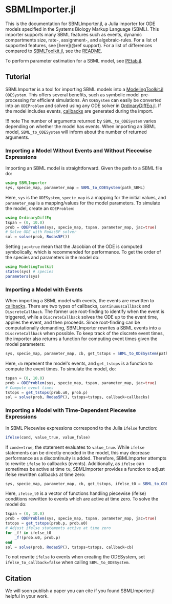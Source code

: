 # SBMLImporter.jl

This is the documentation for SBMLImporter.jl, a Julia importer for ODE models specified in the Systems Biology Markup Language (SBML). This importer supports many SBML features such as events, dynamic compartments size, rate-, assignment-, and algebraic-rules. For a list of supported features, see [here](@ref support). For a list of differences compared to [SBMLToolkit.jl](https://github.com/SciML/SBMLToolkit.jl), see the [README](https://github.com/sebapersson/SBMLImporter.jl).

To perform parameter estimation for a SBML model, see [PEtab.jl](https://github.com/sebapersson/PEtab.jl).

## Tutorial

SBMLImporter is a tool for importing SBML models into a [ModelingToolkit.jl](https://github.com/SciML/ModelingToolkit.jl) `ODESystem`. This offers several benefits, such as symbolic model pre-processing for efficient simulations. An `ODESystem` can easily be converted into an `ODEProblem` and solved using any ODE solver in [OrdinaryDiffEq.jl](https://github.com/SciML/OrdinaryDiffEq.jl). If the model includes events, [callbacks](https://docs.sciml.ai/DiffEqDocs/stable/features/callback_functions/) are generated during the import.

!!! note
    The number of arguments returned by `SBML_to_ODESystem` varies depending on whether the model has events. When importing an SBML model, `SBML_to_ODESystem` will inform about the number of returned arguments.

### Importing a Model Without Events and Without Piecewise Expressions

Importing an SBML model is straightforward. Given the path to a SBML file do:

```julia
using SBMLImporter
sys, specie_map, parameter_map = SBML_to_ODESystem(path_SBML)
```

Here, `sys` is the `ODESystem`, `specie_map` is a mapping for the initial values, and `parameter_map` is a mapping/values for the model parameters. To simulate the model, create an `ODEProblem`:

```julia
using OrdinaryDiffEq
tspan = (0, 10.0)
prob = ODEProblem(sys, specie_map, tspan, parameter_map, jac=true)
# Solve ODE with Rodas5P solver
sol = solve(prob, Rodas5P())
```

Setting `jac=true` mean that the Jacobian of the ODE is computed symbolically, which is recommended for performance. To get the order of the species and parameters in the model do:

```julia
using ModelingToolkit
states(sys) # species
parameters(sys)
```

### Importing a Model with Events

When importing a SBML model with events, the events are rewritten to [callbacks](https://docs.sciml.ai/DiffEqDocs/stable/features/callback_functions/). There are two types of callbacks, `ContinuousCallback` and `DiscreteCallback`. The former use root-finding to identify when the event is triggered, while a `DiscreteCallback` solves the ODE up to the event time, applies the event, and then proceeds. Since root-finding can be computationally demanding, SBMLImporter rewrites a SBML events into a `DiscreteCallback` when possible. To keep track of the discrete event times, the importer also returns a function for computing event times given the model parameters:

```julia
sys, specie_map, parameter_map, cb, get_tstops = SBML_to_ODESystem(path_SBML)
```

Here, `cb` represent the model's events, and `get_tstops` is a function to compute the event times. To simulate the model, do:

```julia
tspan = (0, 10.0)
prob = ODEProblem(sys, specie_map, tspan, parameter_map, jac=true)
# Compute event times
tstops = get_tstops(prob.u0, prob.p)
sol = solve(prob, Rodas5P(), tstops=tstops, callback=callbacks)
```

### Importing a Model with Time-Dependent Piecewise Expressions

In SBML Piecewise expressions correspond to the Julia `ifelse` function:

```julia
ifelse(cond, value_true, value_false)
```

If `cond==true`, the statement evaluates to `value_true`. While `ifelse` statements can be directly encoded in the model, this may decrease performance as a discontinuity is added. Therefore, SBMLImporter attempts to rewrite `ifelse` to callbacks (events). Additionally, as `ifelse` can sometimes be active at time `t0`, SBMLImporter provides a function to adjust ifelse rewritten callbacks at time zero:

```julia
sys, specie_map, parameter_map, cb, get_tstops, ifelse_t0 = SBML_to_ODESystem(path_SBML)
```

Here, `ifelse_t0` is a vector of functions handling piecewise (ifelse) conditions rewritten to events which are active at time zero. To solve the model do:

```julia
tspan = (0, 10.0)
prob = ODEProblem(sys, specie_map, tspan, parameter_map, jac=true)
tstops = get_tstops(prob.p, prob.u0)
# Adjust ifelse statements active at time zero
for _f! in ifelse_t0
    _f!(prob.u0, prob.p)
end
sol = solve(prob, Rodas5P(), tstops=tstops, callback=cb)
```

To not rewrite `ifelse` to events when creating the ODESystem, set `ifelse_to_callback=false` when calling `SBML_to_ODESystem`.

## Citation

We will soon publish a paper you can cite if you found SBMLImporter.jl helpful in your work.
